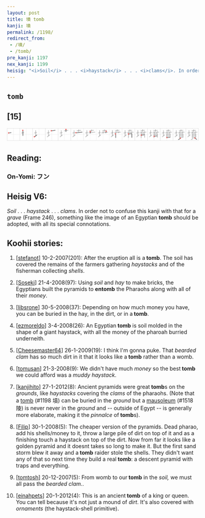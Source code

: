 ```yaml
---
layout: post
title: 墳 tomb
kanji: 墳
permalink: /1198/
redirect_from:
 - /墳/
 - /tomb/
pre_kanji: 1197
nex_kanji: 1199
heisig: "<i>Soil</i> . . . <i>haystack</i> . . . <i>clams</i>. In order not to confuse this kanji with that for a <i>grave</i> (Frame 246), something like the image of an Egyptian <b>tomb</b> should be adopted, with all its special connotations."
---
```


## `tomb`

## [15]

<div class="stroke"><img src="../images/E5A2B3.png" /></div>

## Reading:

### On-Yomi: フン

## Heisig V6:

<i>Soil</i> . . . <i>haystack</i> . . . <i>clams</i>. In order not to confuse this kanji with that for a <i>grave</i> (Frame 246), something like the image of an Egyptian <b>tomb</b> should be adopted, with all its special connotations.

## Koohii stories:

1) [<a href="http://kanji.koohii.com/profile/stefanot">stefanot</a>] 10-2-2007(201): After the eruption all is a<strong> tomb</strong>. The soil has covered the remains of the farmers gathering <em>haystacks</em> and of the fisherman collecting <em>shells</em>.

2) [<a href="http://kanji.koohii.com/profile/Soseki">Soseki</a>] 21-4-2008(97): Using <em>soil</em> and <em>hay</em> to make bricks, the Egyptians built the pyramids to <strong>entomb</strong> the Pharaohs along with all of their <em>money</em>.

3) [<a href="http://kanji.koohii.com/profile/libsrone">libsrone</a>] 30-5-2008(37): Depending on how much money you have, you can be buried in the hay, in the dirt, or in a<strong> tomb</strong>.

4) [<a href="http://kanji.koohii.com/profile/ezmoreldo">ezmoreldo</a>] 3-4-2008(26): An Egyptian<strong> tomb</strong> is soil molded in the shape of a giant haystack, with all the money of the pharoah burried underneith.

5) [<a href="http://kanji.koohii.com/profile/Cheesemaster64">Cheesemaster64</a>] 26-1-2009(19): I think I&#039;m gonna puke. That <em>bearded clam</em> has so much dirt in it that it looks like a<strong> tomb</strong> rather than a womb.

6) [<a href="http://kanji.koohii.com/profile/tomusan">tomusan</a>] 21-3-2008(9): We didn&#039;t have much <em>money</em> so the best<strong> tomb</strong> we could afford was a <em>muddy haystack</em>.

7) [<a href="http://kanji.koohii.com/profile/kanjihito">kanjihito</a>] 27-1-2012(8): Ancient pyramids were great<strong> tomb</strong>s on the <em>grounds</em>, like <em>haystacks</em> covering the <em>clams</em> of the pharaohs. (Note that a <a href="../1198">tomb</a> (#1198 墳) can be buried in the <em>ground</em> but a <a href="../1518">mausoleum</a> (#1518 陵) is never never in the <em>ground</em> and -- outside of Egypt -- is generally more elaborate, making it the <em>pinnalce</em> of<strong> tomb</strong>s).

8) [<a href="http://kanji.koohii.com/profile/Filip">Filip</a>] 30-1-2008(5): The cheaper version of the pyramids. Dead pharao, add his shells/money to it, throw a large pile of dirt on top of it and as a finishing touch a haystack on top of the dirt. Now from far it looks like a golden pyramid and it doesnt takes so long to make it. But the first sand storm blew it away and a<strong> tomb</strong> raider stole the shells. They didn&#039;t want any of that so next time they build a real<strong> tomb</strong>: a descent pyramid with traps and everything.

9) [<a href="http://kanji.koohii.com/profile/tomtosh">tomtosh</a>] 20-12-2007(5): From womb to our<strong> tomb</strong> in the <em>soil,</em> we must all pass the <em>bearded clam.</em>.

10) [<a href="http://kanji.koohii.com/profile/einahpets">einahpets</a>] 20-1-2012(4): This is an ancient<strong> tomb</strong> of a king or queen. You can tell because it&#039;s not just a mound of <em>dirt</em>. It&#039;s also covered with <em>ornaments</em> (the haystack-shell primitive).
